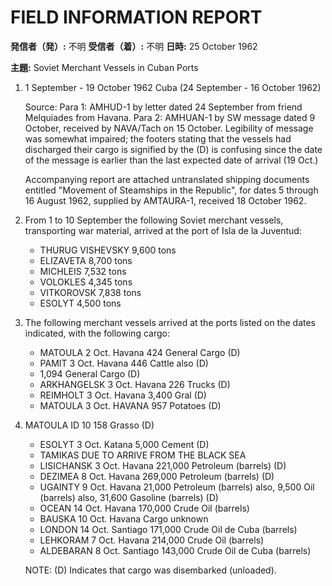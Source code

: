 # FIELD INFORMATION REPORT

**発信者（発）:** 不明
**受信者（着）:** 不明
**日時:** 25 October 1962

**主題:** Soviet Merchant Vessels in Cuban Ports

1. 1 September - 19 October 1962
   Cuba (24 September - 16 October 1962)

   Source: Para 1: AMHUD-1 by letter dated 24 September from friend Melquiades from Havana. Para 2: AMHUAN-1 by SW message dated 9 October, received by NAVA/Tach on 15 October. Legibility of message was somewhat impaired; the footers stating that the vessels had discharged their cargo is signified by the (D) is confusing since the date of the message is earlier than the last expected date of arrival (19 Oct.)

   Accompanying report are attached untranslated shipping documents entitled "Movement of Steamships in the Republic", for dates 5 through 16 August 1962, supplied by AMTAURA-1, received 18 October 1962.

2. From 1 to 10 September the following Soviet merchant vessels, transporting war material, arrived at the port of Isla de la Juventud:
   - THURUG VISHEVSKY 9,600 tons
   - ELIZAVETA 8,700 tons
   - MICHLEIS 7,532 tons
   - VOLOKLES 4,345 tons
   - VITKOROVSK 7,838 tons
   - ESOLYT 4,500 tons

3. The following merchant vessels arrived at the ports listed on the dates indicated, with the following cargo:
   - MATOULA 2 Oct. Havana 424 General Cargo (D)
   - PAMIT 3 Oct. Havana 446 Cattle also (D)
   - 1,094 General Cargo (D)
   - ARKHANGELSK 3 Oct. Havana 226 Trucks (D)
   - REIMHOLT 3 Oct. Havana 3,400 Gral (D)
   - MATOULA 3 Oct. HAVANA 957 Potatoes (D)

4. MATOULA ID 10 158 Grasso (D)
   - ESOLYT 3 Oct. Katana 5,000 Cement (D)
   - TAMIKAS DUE TO ARRIVE FROM THE BLACK SEA
   - LISICHANSK 3 Oct. Havana 221,000 Petroleum (barrels) (D)
   - DEZIMEA 8 Oct. Havana 269,000 Petroleum (barrels) (D)
   - UGAINTY 9 Oct. Havana 21,000 Petroleum (barrels) also, 9,500 Oil (barrels) also, 31,600 Gasoline (barrels) (D)
   - OCEAN 14 Oct. Havana 170,000 Crude Oil (barrels)
   - BAUSKA 10 Oct. Havana Cargo unknown
   - LONDON 14 Oct. Santiago 171,000 Crude Oil de Cuba (barrels)
   - LEHKORAM 7 Oct. Havana 214,000 Crude Oil (barrels)
   - ALDEBARAN 8 Oct. Santiago 143,000 Crude Oil de Cuba (barrels)

   NOTE: (D) Indicates that cargo was disembarked (unloaded).